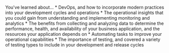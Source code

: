 You've learned about...
    * DevOps, and how to incorporate modern practices into your development cycles and operations
    * The operational insights that you could gain from understanding and implementing monitoring and analytics
    * The benefits from collecting and analyzing data to determine the performance, health, and availability of your business application, and the resources your application depends on
    * Automating tasks to improve your operational capabilities
    * The importance of testing, and covered a variety of testing types to include in your development and release cycles
